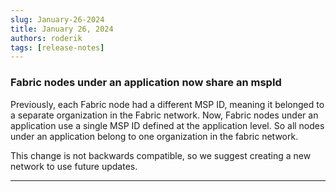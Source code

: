 ```yaml
---
slug: January-26-2024
title: January 26, 2024
authors: roderik
tags: [release-notes]
---
```


### Fabric nodes under an application now share an mspId

Previously, each Fabric node had a different MSP ID, meaning it belonged to a separate organization in the Fabric network. Now, Fabric nodes under an application use a single MSP ID defined at the application level. So all nodes under an application belong to one organization in the fabric network.

This change is not backwards compatible, so we suggest creating a new network to use future updates.

---
